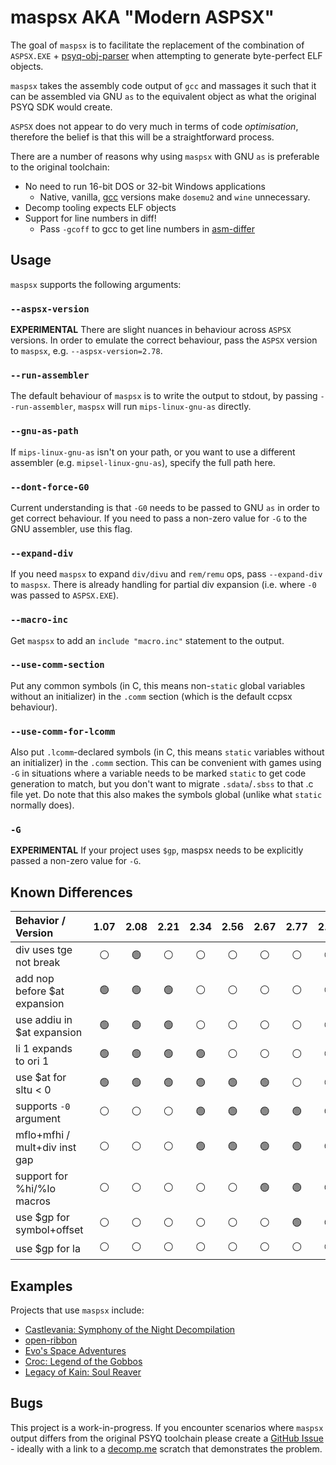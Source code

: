 # maspsx AKA "Modern ASPSX"

The goal of `maspsx` is to facilitate the replacement of the combination of `ASPSX.EXE` + [psyq-obj-parser](https://github.com/grumpycoders/pcsx-redux/tree/main/tools/psyq-obj-parser) when attempting to generate byte-perfect ELF objects.

`maspsx` takes the assembly code output of `gcc` and massages it such that it can be assembled via GNU `as` to the equivalent object as what the original PSYQ SDK would create.

`ASPSX` does not appear to do very much in terms of code *optimisation*, therefore the belief is that this will be a straightforward process.

There are a number of reasons why using `maspsx` with GNU `as` is preferable to the original toolchain:
 - No need to run 16-bit DOS or 32-bit Windows applications
   - Native, vanilla, [gcc](https://github.com/decompals/old-gcc) versions make `dosemu2` and `wine` unnecessary.
 - Decomp tooling expects ELF objects
 - Support for line numbers in diff!
   - Pass `-gcoff` to gcc to get line numbers in [asm-differ](https://github.com/simonlindholm/asm-differ)


## Usage

`maspsx` supports the following arguments:

### `--aspsx-version`
**EXPERIMENTAL** There are slight nuances in behaviour across `ASPSX` versions. In order to emulate the correct behaviour, pass the `ASPSX` version to `maspsx`, e.g. `--aspsx-version=2.78`.

### `--run-assembler`
The default behaviour of `maspsx` is to write the output to stdout, by passing `--run-assembler`, `maspsx` will run `mips-linux-gnu-as` directly.

### `--gnu-as-path`
If `mips-linux-gnu-as` isn't on your path, or you want to use a different assembler (e.g. `mipsel-linux-gnu-as`), specify the full path here.

### `--dont-force-G0`
Current understanding is that `-G0` needs to be passed to GNU `as` in order to get correct behaviour. If you need to pass a non-zero value for `-G` to the GNU assembler, use this flag.

### `--expand-div`
If you need `maspsx` to expand `div/divu` and `rem/remu` ops, pass `--expand-div` to `maspsx`. There is already handling for partial div expansion (i.e. where `-0` was passed to `ASPSX.EXE`).

### `--macro-inc`
Get `maspsx` to add an `include "macro.inc"` statement to the output.

### `--use-comm-section`
Put any common symbols (in C, this means non-`static` global variables without an initializer) in the `.comm` section (which is the default ccpsx behaviour).

### `--use-comm-for-lcomm`
Also put `.lcomm`-declared symbols (in C, this means `static` variables without an initializer) in the `.comm` section.
This can be convenient with games using `-G` in situations where a variable needs to be marked `static` to get code generation to match, but you don't want to migrate `.sdata`/`.sbss` to that .c file yet.
Do note that this also makes the symbols global (unlike what `static` normally does).

### `-G`
**EXPERIMENTAL** If your project uses `$gp`, maspsx needs to be explicitly passed a non-zero value for `-G`.


## Known Differences

| Behavior / Version            | 1.07           | 2.08           | 2.21          | 2.34           | 2.56           | 2.67           | 2.77           | 2.79           | 2.81           | 2.86           |
|:------------------------------|:--------------:|:--------------:|:-------------:|:--------------:|:--------------:|:--------------:|:--------------:|:--------------:|:--------------:|:--------------:|
| div uses tge not break        | :white_circle: | :green_circle: |:white_circle: | :white_circle: | :white_circle: | :white_circle: | :white_circle: | :white_circle: | :white_circle: | :white_circle: |
| add nop before $at expansion  | :green_circle: | :green_circle: |:green_circle: | :white_circle: | :white_circle: | :white_circle: | :white_circle: | :white_circle: | :white_circle: | :white_circle: |
| use addiu in $at expansion    | :green_circle: | :green_circle: |:green_circle: | :white_circle: | :white_circle: | :white_circle: | :white_circle: | :white_circle: | :white_circle: | :white_circle: |
| li 1 expands to ori 1         | :green_circle: | :green_circle: |:green_circle: | :green_circle: | :white_circle: | :white_circle: | :white_circle: | :white_circle: | :white_circle: | :white_circle: |
| use $at for sltu < 0          | :green_circle: | :green_circle: |:green_circle: | :green_circle: | :green_circle: | :green_circle: | :white_circle: | :white_circle: | :white_circle: | :white_circle: |
| supports `-0` argument        | :white_circle: | :white_circle: |:white_circle: | :green_circle: | :green_circle: | :green_circle: | :green_circle: | :green_circle: | :green_circle: | :green_circle: |
| mflo+mfhi / mult+div inst gap | :white_circle: | :white_circle: |:white_circle: | :green_circle: | :green_circle: | :green_circle: | :green_circle: | :green_circle: | :green_circle: | :green_circle: |
| support for %hi/%lo macros    | :white_circle: | :white_circle: |:white_circle: | :white_circle: | :white_circle: | :green_circle: | :green_circle: | :green_circle: | :green_circle: | :green_circle: |
| use $gp for symbol+offset     | :white_circle: | :white_circle: |:white_circle: | :white_circle: | :white_circle: | :white_circle: | :green_circle: | :green_circle: | :green_circle: | :green_circle: |
| use $gp for la                | :white_circle: | :white_circle: |:white_circle: | :white_circle: | :white_circle: | :white_circle: | :white_circle: | :white_circle: | :green_circle: | :green_circle: |


## Examples

Projects that use `maspsx` include:
  - [Castlevania: Symphony of the Night Decompilation](https://github.com/Xeeynamo/sotn-decomp)
  - [open-ribbon](https://github.com/open-ribbon/open-ribbon)
  - [Evo's Space Adventures](https://github.com/mkst/esa)
  - [Croc: Legend of the Gobbos](https://github.com/Xeeynamo/croc)
  - [Legacy of Kain: Soul Reaver](https://github.com/FedericoMilesi/soul-re)


## Bugs

This project is a work-in-progress. If you encounter scenarios where `maspsx` output differs from the original PSYQ toolchain please create a [GitHub Issue](https://github.com/mkst/maspsx/issues/new) - ideally with a link to a [decomp.me](https://decomp.me/) scratch that demonstrates the problem.

